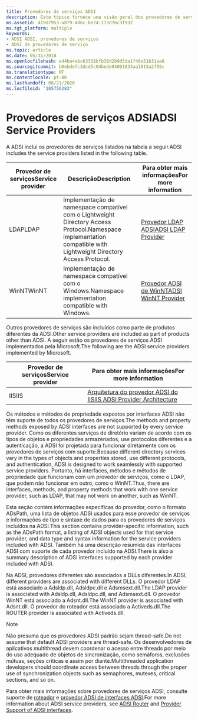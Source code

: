 ```yaml
---
title: Provedores de serviços ADSI
description: Este tópico fornece uma visão geral dos provedores de serviços ADSI fornecidos no servidor.
ms.assetid: 419d7953-a879-4d6c-be74-173d76c3f932
ms.tgt_platform: multiple
keywords:
- ADSI ADSI, provedores de serviços
- ADSI de provedores de serviço
ms.topic: article
ms.date: 05/31/2018
ms.openlocfilehash: e44ba4ebc63338bfb38d2b9d5da1f46e51b31aa8
ms.sourcegitcommit: b0ebdefc3dcd5c04bede94091833aa1015a2f95c
ms.translationtype: MT
ms.contentlocale: pt-BR
ms.lasthandoff: 08/21/2020
ms.locfileid: "105756283"
---
```

# <a name="adsi-service-providers"></a><span data-ttu-id="b7d8d-105">Provedores de serviços ADSI</span><span class="sxs-lookup"><span data-stu-id="b7d8d-105">ADSI Service Providers</span></span>

<span data-ttu-id="b7d8d-106">A ADSI inclui os provedores de serviços listados na tabela a seguir.</span><span class="sxs-lookup"><span data-stu-id="b7d8d-106">ADSI includes the service providers listed in the following table.</span></span>



| <span data-ttu-id="b7d8d-107">Provedor de serviços</span><span class="sxs-lookup"><span data-stu-id="b7d8d-107">Service provider</span></span> | <span data-ttu-id="b7d8d-108">Descrição</span><span class="sxs-lookup"><span data-stu-id="b7d8d-108">Description</span></span>                                                                                | <span data-ttu-id="b7d8d-109">Para obter mais informações</span><span class="sxs-lookup"><span data-stu-id="b7d8d-109">For more information</span></span>                                      |
|------------------|--------------------------------------------------------------------------------------------|-----------------------------------------------------------|
| <span data-ttu-id="b7d8d-110">LDAP</span><span class="sxs-lookup"><span data-stu-id="b7d8d-110">LDAP</span></span><br/>  | <span data-ttu-id="b7d8d-111">Implementação de namespace compatível com o Lightweight Directory Access Protocol.</span><span class="sxs-lookup"><span data-stu-id="b7d8d-111">Namespace implementation compatible with Lightweight Directory Access Protocol.</span></span><br/> | [<span data-ttu-id="b7d8d-112">Provedor LDAP ADSI</span><span class="sxs-lookup"><span data-stu-id="b7d8d-112">ADSI LDAP Provider</span></span>](adsi-ldap-provider.md)<br/>   |
| <span data-ttu-id="b7d8d-113">WinNT</span><span class="sxs-lookup"><span data-stu-id="b7d8d-113">WinNT</span></span><br/> | <span data-ttu-id="b7d8d-114">Implementação de namespace compatível com o Windows.</span><span class="sxs-lookup"><span data-stu-id="b7d8d-114">Namespace implementation compatible with Windows.</span></span><br/>                               | [<span data-ttu-id="b7d8d-115">Provedor ADSI de WinNT</span><span class="sxs-lookup"><span data-stu-id="b7d8d-115">ADSI WinNT Provider</span></span>](adsi-winnt-provider.md)<br/> |



 

<span data-ttu-id="b7d8d-116">Outros provedores de serviços são incluídos como parte de produtos diferentes da ADSI.</span><span class="sxs-lookup"><span data-stu-id="b7d8d-116">Other service providers are included as part of products other than ADSI.</span></span> <span data-ttu-id="b7d8d-117">A seguir estão os provedores de serviços ADSI implementados pela Microsoft.</span><span class="sxs-lookup"><span data-stu-id="b7d8d-117">The following are the ADSI service providers implemented by Microsoft.</span></span>



| <span data-ttu-id="b7d8d-118">Provedor de serviços</span><span class="sxs-lookup"><span data-stu-id="b7d8d-118">Service provider</span></span> | <span data-ttu-id="b7d8d-119">Para obter mais informações</span><span class="sxs-lookup"><span data-stu-id="b7d8d-119">For more information</span></span>                                                                        |
|------------------|---------------------------------------------------------------------------------------------|
| <span data-ttu-id="b7d8d-120">IIS</span><span class="sxs-lookup"><span data-stu-id="b7d8d-120">IIS</span></span><br/>   | <span data-ttu-id="b7d8d-121">[Arquitetura do provedor ADSI do IIS](/previous-versions/iis/6.0-sdk/ms525929(v=vs.90))</span><span class="sxs-lookup"><span data-stu-id="b7d8d-121">[IIS ADSI Provider Architecture](/previous-versions/iis/6.0-sdk/ms525929(v=vs.90))</span></span><br/> |



 

<span data-ttu-id="b7d8d-122">Os métodos e métodos de propriedade expostos por interfaces ADSI não têm suporte de todos os provedores de serviços.</span><span class="sxs-lookup"><span data-stu-id="b7d8d-122">The methods and property methods exposed by ADSI interfaces are not supported by every service provider.</span></span> <span data-ttu-id="b7d8d-123">Como os diferentes serviços de diretório variam de acordo com os tipos de objetos e propriedades armazenados, use protocolos diferentes e a autenticação, a ADSI foi projetada para funcionar diretamente com os provedores de serviços com suporte.</span><span class="sxs-lookup"><span data-stu-id="b7d8d-123">Because different directory services vary in the types of objects and properties stored, use different protocols, and authentication, ADSI is designed to work seamlessly with supported service providers.</span></span> <span data-ttu-id="b7d8d-124">Portanto, há interfaces, métodos e métodos de propriedade que funcionam com um provedor de serviços, como o LDAP, que podem não funcionar em outro, como o WinNT.</span><span class="sxs-lookup"><span data-stu-id="b7d8d-124">Thus, there are interfaces, methods, and property methods that work with one service provider, such as LDAP, that may not work on another, such as WinNT.</span></span>

<span data-ttu-id="b7d8d-125">Esta seção contém informações específicas do provedor, como o formato ADsPath, uma lista de objetos ADSI usados para esse provedor de serviços e informações de tipo e sintaxe de dados para os provedores de serviços incluídos na ADSI.</span><span class="sxs-lookup"><span data-stu-id="b7d8d-125">This section contains provider-specific information, such as the ADsPath format, a listing of ADSI objects used for that service provider, and data type and syntax information for the service providers included with ADSI.</span></span> <span data-ttu-id="b7d8d-126">Também há uma descrição resumida das interfaces ADSI com suporte de cada provedor incluído na ADSI.</span><span class="sxs-lookup"><span data-stu-id="b7d8d-126">There is also a summary description of ADSI interfaces supported by each provider included with ADSI.</span></span>

<span data-ttu-id="b7d8d-127">Na ADSI, provedores diferentes são associados a DLLs diferentes.</span><span class="sxs-lookup"><span data-stu-id="b7d8d-127">In ADSI, different providers are associated with different DLLs.</span></span> <span data-ttu-id="b7d8d-128">O provedor LDAP está associado a Adsldp.dll, Adsldpc.dll e Adsmsext.dll.</span><span class="sxs-lookup"><span data-stu-id="b7d8d-128">The LDAP provider is associated with Adsldp.dll, Adsldpc.dll, and Adsmsext.dll.</span></span> <span data-ttu-id="b7d8d-129">O provedor WinNT está associado a Adsnt.dll.</span><span class="sxs-lookup"><span data-stu-id="b7d8d-129">The WinNT provider is associated with Adsnt.dll.</span></span> <span data-ttu-id="b7d8d-130">O provedor do roteador está associado a Activeds.dll.</span><span class="sxs-lookup"><span data-stu-id="b7d8d-130">The ROUTER provider is associated with Activeds.dll.</span></span>

> [!Note]  
> <span data-ttu-id="b7d8d-131">Não presuma que os provedores ADSI padrão sejam thread-safe.</span><span class="sxs-lookup"><span data-stu-id="b7d8d-131">Do not assume that default ADSI providers are thread-safe.</span></span> <span data-ttu-id="b7d8d-132">Os desenvolvedores de aplicativos multithread devem coordenar o acesso entre threads por meio do uso adequado de objetos de sincronização, como semáforos, exclusões mútuas, seções críticas e assim por diante.</span><span class="sxs-lookup"><span data-stu-id="b7d8d-132">Multithreaded application developers should coordinate access between threads through the proper use of synchronization objects such as semaphores, mutexes, critical sections, and so on.</span></span>

 

<span data-ttu-id="b7d8d-133">Para obter mais informações sobre provedores de serviços ADSI, consulte suporte de [roteador](adsi-router.md) e [provedor ADSI de interfaces ADSI](provider-support-of-adsi-interfaces.md).</span><span class="sxs-lookup"><span data-stu-id="b7d8d-133">For more information about ADSI service providers, see [ADSI Router](adsi-router.md) and [Provider Support of ADSI interfaces](provider-support-of-adsi-interfaces.md).</span></span>

 

